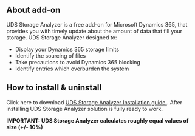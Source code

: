## About add-on

UDS Storage Analyzer is a free add-on for Microsoft Dynamics 365, that provides you with timely update about the amount of data that fill your storage.
UDS Storage Analyzer designed to:
- Display your Dynamics 365 storage limits
- Identify the sourcing of files
- Take precautions to avoid Dynamics 365 blocking
- Identify entries which overburden the system

## How to install & uninstall

Click here to download [UDS Storage Analyzer Installation guide ](https://raw.githubusercontent.com/RomanSavran/UDS-Storage-Analyzer/master/docs/installation-guide.pdf). After installing UDS Storage Analyzer solution is fully ready to work.

**IMPORTANT: UDS Storage Analyzer calculates roughly equal values of size (+/- 10%)**
